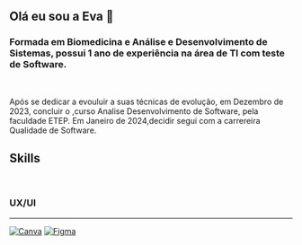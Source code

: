 ## Olá eu sou a Eva :rofl:

### Formada em  Biomedicina e Análise e Desenvolvimento de Sistemas, possui 1  ano de experiência na área de TI com teste de Software.

<br>


Após se dedicar a evouluir a suas técnicas de evolução, em Dezembro de 2023, concluir o ,curso Analise Desenvolvimento de Software, pela faculdade ETEP. Em Janeiro  de 2024,decidir segui com a carrereira Qualidade de Software.





## Skills

<br>

 ### UX/UI
---

[![Canva](https://img.shields.io/badge/Canva-%2300C4CC.svg?&style=for-the-badge&logo=Canva&logoColor=white)]()
[![Figma](https://img.shields.io/badge/Figma-F24E1E?style=for-the-badge&logo=figma&logoColor=white)]()

<br>
